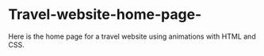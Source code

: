 # Travel-website-home-page-
Here is the home page for a travel website using animations with HTML and CSS.
